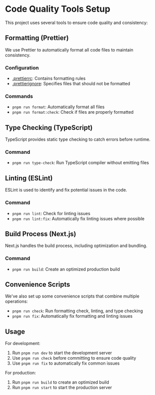 # Code Quality Tools Setup

This project uses several tools to ensure code quality and consistency:

## Formatting (Prettier)

We use Prettier to automatically format all code files to maintain consistency.

### Configuration

- [.prettierrc](file:///Users/enisgjini/Desktop/ar-js-prototype/.prettierrc): Contains formatting rules
- [.prettierignore](file:///Users/enisgjini/Desktop/ar-js-prototype/.prettierignore): Specifies files that should not be formatted

### Commands

- `pnpm run format`: Automatically format all files
- `pnpm run format:check`: Check if files are properly formatted

## Type Checking (TypeScript)

TypeScript provides static type checking to catch errors before runtime.

### Command

- `pnpm run type-check`: Run TypeScript compiler without emitting files

## Linting (ESLint)

ESLint is used to identify and fix potential issues in the code.

### Command

- `pnpm run lint`: Check for linting issues
- `pnpm run lint:fix`: Automatically fix linting issues where possible

## Build Process (Next.js)

Next.js handles the build process, including optimization and bundling.

### Command

- `pnpm run build`: Create an optimized production build

## Convenience Scripts

We've also set up some convenience scripts that combine multiple operations:

- `pnpm run check`: Run formatting check, linting, and type checking
- `pnpm run fix`: Automatically fix formatting and linting issues

## Usage

For development:

1. Run `pnpm run dev` to start the development server
2. Use `pnpm run check` before committing to ensure code quality
3. Use `pnpm run fix` to automatically fix common issues

For production:

1. Run `pnpm run build` to create an optimized build
2. Run `pnpm run start` to start the production server
